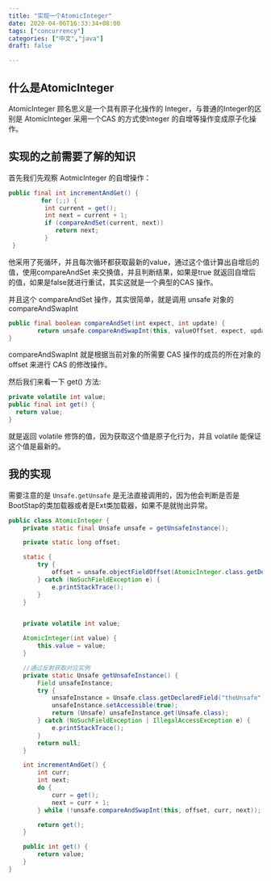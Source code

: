 ```yaml
---
title: "实现一个AtomicInteger"
date: 2020-04-06T16:33:34+08:00
tags: ["concurrency"]
categories: ["中文","java"]
draft: false

---
```



## 什么是AtomicInteger

AtomicInteger 顾名思义是一个具有原子化操作的 Integer，与普通的Integer的区别是 AtomicInteger 采用一个CAS 的方式使Integer 的自增等操作变成原子化操作。

## 实现的之前需要了解的知识

首先我们先观察 AotmicInteger 的自增操作：

```java
public final int incrementAndGet() {
         for (;;) {
          int current = get();
          int next = current + 1;
          if (compareAndSet(current, next))
             return next;
          }
 }
```

他采用了死循环，并且每次循环都获取最新的value，通过这个值计算出自增后的值，使用compareAndSet 来交换值，并且判断结果，如果是true 就返回自增后的值，如果是false就进行重试，其实这就是一个典型的CAS 操作。

并且这个 compareAndSet 操作，其实很简单，就是调用 unsafe 对象的 compareAndSwapInt

```java
public final boolean compareAndSet(int expect, int update) {
        return unsafe.compareAndSwapInt(this, valueOffset, expect, update);
}
```

compareAndSwapInt 就是根据当前对象的所需要 CAS 操作的成员的所在对象的 offset 来进行 CAS 的修改操作。

然后我们来看一下 get() 方法:

```java
private volatile int value;
public final int get() {
  return value;
}

```

就是返回 volatile 修饰的值，因为获取这个值是原子化行为，并且 volatile 能保证这个值是最新的。

## 我的实现

需要注意的是 `Unsafe.getUnsafe` 是无法直接调用的，因为他会判断是否是BootStap的类加载器或者是Ext类加载器，如果不是就抛出异常。

```java
public class AtomicInteger {
    private static final Unsafe unsafe = getUnsafeInstance();

    private static long offset;

    static {
        try {
            offset = unsafe.objectFieldOffset(AtomicInteger.class.getDeclaredField("value"));
        } catch (NoSuchFieldException e) {
            e.printStackTrace();
        }
    }


    private volatile int value;

    AtomicInteger(int value) {
        this.value = value;
    }

    //通过反射获取对应实例
    private static Unsafe getUnsafeInstance() {
        Field unsafeInstance;
        try {
            unsafeInstance = Unsafe.class.getDeclaredField("theUnsafe");
            unsafeInstance.setAccessible(true);
            return (Unsafe) unsafeInstance.get(Unsafe.class);
        } catch (NoSuchFieldException | IllegalAccessException e) {
            e.printStackTrace();
        }
        return null;
    }

    int incrementAndGet() {
        int curr;
        int next;
        do {
            curr = get();
            next = curr + 1;
        } while (!unsafe.compareAndSwapInt(this, offset, curr, next));

        return get();
    }

    public int get() {
        return value;
    }
}

```
